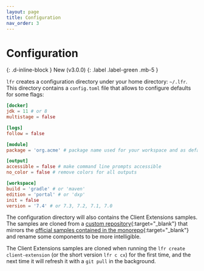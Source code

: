 ```yaml
---
layout: page
title: Configuration
nav_order: 3
---
```


# Configuration
{: .d-inline-block }
New (v3.0.0)
{: .label .label-green .mb-5 }

`lfr` creates a configuration directory under your home directory: `~/.lfr`. This directory contains a `config.toml` file that allows to configure defaults for some flags:

```toml
[docker]
jdk = 11 # or 8
multistage = false

[logs]
follow = false

[module]
package = 'org.acme' # package name used for your workspace and as default base for your modules

[output]
accessible = false # make command line prompts accessible
no_color = false # remove colors for all outputs

[workspace]
build = 'gradle' # or 'maven'
edition = 'portal' # or 'dxp'
init = false
version = '7.4' # or 7.3, 7.2, 7.1, 7.0
```

The configuration directory will also contains the Client Extensions samples. The samples are cloned from a [custom repository](https://github.com/lgdd/liferay-client-extensions-samples){:target="_blank"} that mirrors the [official samples contained in the monorepo](https://github.com/liferay/liferay-portal/tree/master/workspaces/liferay-sample-workspace/client-extensions){:target="_blank"} and rename some components to be more intelligible.

The Client Extensions samples are cloned when running the `lfr create client-extension` (or the short version `lfr c cx`) for the first time, and the next time it will refresh it with a `git pull` in the background.